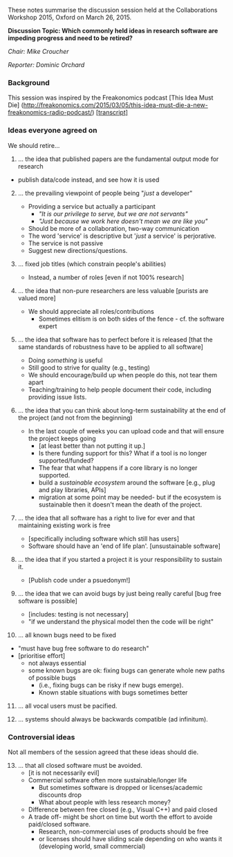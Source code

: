 These notes summarise the discussion session held at the Collaborations Workshop 2015, Oxford on March 26, 2015.

**Discussion Topic:  Which commonly held ideas in research software are impeding progress and need to be retired?**

_Chair: Mike Croucher_

_Reporter: Dominic Orchard_

### Background 

This session was inspired by the Freakonomics podcast [This Idea Must Die] (http://freakonomics.com/2015/03/05/this-idea-must-die-a-new-freakonomics-radio-podcast/) [\[transcript\]](http://freakonomics.com/2015/03/05/this-idea-must-die-full-transcript/)

### Ideas everyone agreed on

We should retire... 

1.  ... the idea that published papers are the fundamental output mode for research
   * publish data/code instead, and see how it is used

2. ... the prevailing viewpoint of people being "*just* a developer"
   * Providing a service but actually a participant 
      * _"It is our privilege to serve, but we are not servants"_
      * _"Just because we work here doesn't mean we are like you"_
   * Should be more of a collaboration, two-way communication
   * The word 'service' is descriptive but '*just* a service' is perjorative.
   * The service is not passive 
   * Suggest new directions/questions. 

3. ... fixed job titles (which constrain people's abilities)
   * Instead, a number of roles [even if not 100% research]
    
4. ... the idea that non-pure researchers are less valuable [purists are valued more]
   * We should appreciate all roles/contributions
      * Sometimes elitism is on both sides of the fence - cf. the software expert

5. ... the idea that software has to perfect before it is released [that the same standards of robustness have to be applied to all software]
   * Doing _something_ is useful
   * Still good to strive for quality (e.g., testing)
   * We should encourage/build up when people do this, not tear them apart 
   * Teaching/training to help people document their code, including providing issue lists.

6. ... the idea that you can think about long-term sustainability at the end of the project (and not from the beginning)
   * In the last couple of weeks you can upload code and that will ensure the project keeps going
      * [at least better than not putting it up.]
      * Is there funding support for this? What if a tool is no longer supported/funded?
      * The fear that what happens if a core library is no longer supported.
      * build a *sustainable ecosystem* around the software [e.g., plug and play libraries, APIs]
      * migration at some point may be needed- but if the ecosystem is sustainable then it doesn't mean the death of the project.

7. ... the idea that all software has a right to live for ever and that maintaining existing work is free
   * [specifically including software which still has users]
   * Software should have an 'end of life plan'. [unsustainable software]

8. ... the idea that if you started a project it is your responsibility to sustain it. 
   * [Publish code under a psuedonym!] 

9. ... the idea that we can avoid bugs by just being really careful [bug free software is possible]
   * [includes: testing is not necessary]
   * "if we understand the physical model then the code will be right"
      
10. ... all known bugs need to be fixed
   * "must have bug free software to do research"
   * [prioritise effort]
      * not always essential
      * some known bugs are ok: fixing bugs can generate whole new paths of possible bugs
         * (i.e., fixing bugs can be risky if new bugs emerge). 
         * Known stable situations with bugs sometimes better 

11. ... all vocal users must be pacified.

12. ... systems should always be backwards compatible (ad infinitum).


### Controversial ideas

Not all members of the session agreed that these ideas should die.

13. ... that all closed software must be avoided.
    * [it is not necessarily evil]
    * Commercial software often more sustainable/longer life
      * But sometimes software is dropped or licenses/academic discounts drop
      * What about people with less research money?
    * Difference between free closed (e.g., Visual C++) and paid closed
    * A trade off- might be short on time but worth the effort to avoide paid/closed software.
      * Research, non-commercial uses of products should be free
      * or licenses should have sliding scale depending on who wants it (developing world, small commercial)
